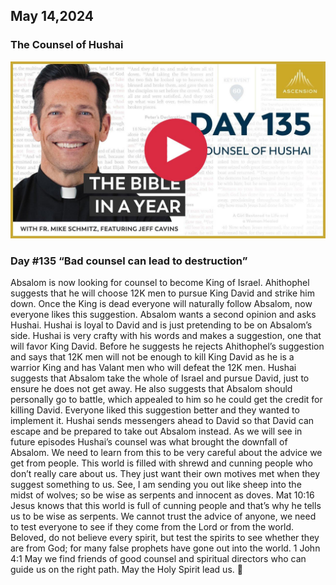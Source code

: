 ## May 14,2024

### The Counsel of Hushai

[![The Counsel of Hushai](https://raw.githubusercontent.com/linusjf/BIAY/main/May/jpgs/Day135.jpg)](https://youtu.be/lE1T8uUTDDs "The Counsel of Hushai")

### Day #135 “Bad counsel can lead to destruction”

Absalom is now looking for counsel to become King of Israel. Ahithophel suggests that he will choose 12K men to pursue King David and strike him down. Once the King is dead everyone will naturally follow Absalom, now everyone likes this suggestion.
Absalom wants a second opinion and asks Hushai. Hushai is loyal to David and is just pretending to be on Absalom’s side. Hushai is very crafty with his words and makes a suggestion, one that will favor King David. Before he suggests he rejects Ahithophel’s suggestion and says that 12K men will not be enough to kill King David as he is a warrior King and has Valant men who will defeat the 12K men.
Hushai suggests that Absalom take the whole of Israel and pursue David, just to ensure he does not get away. He also suggests that Absalom should personally go to battle, which appealed to him so he could get the credit for killing David. Everyone liked this suggestion better and they wanted to implement it. Hushai sends messengers ahead to David so that David can escape and be prepared to take out Absalom instead.
As we will see in future episodes Hushai’s counsel was what brought the downfall of Absalom.
We need to learn from this to be very careful about the advice we get from people. This world is filled with shrewd and cunning people who don’t really care about us. They just want their own motives met when they suggest something to us.
See, I am sending you out like sheep into the midst of wolves; so be wise as serpents and innocent as doves. Mat 10:16
Jesus knows that this world is full of cunning people and that’s why he tells us to be wise as serpents. We cannot trust the advice of anyone, we need to test everyone to see if they come from the Lord or from the world.
Beloved, do not believe every spirit, but test the spirits to see whether they are from God; for many false prophets have gone out into the world. 1 John 4:1
May we find friends of good counsel and spiritual directors who can guide us on the right path.
May the Holy Spirit lead us. 🙏
